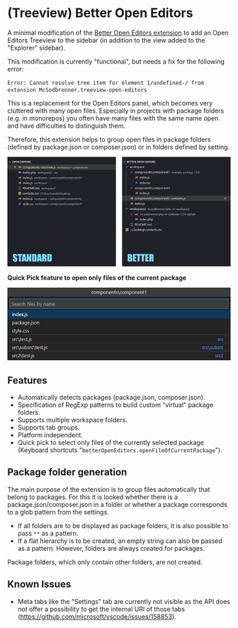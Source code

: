 # (Treeview) Better Open Editors

A minimal modification of the [Better Open Editors extension](https://github.com/McSodbrenner/vscode-better-open-editors) to add an Open Editors Treeview to the sidebar (in addition to the view added to the "Explorer" sidebar).

This modification is currently "functional", but needs a fix for the following error:

```log
Error: Cannot resolve tree item for element 1/undefined-/ from extension McSodbrenner.treeview-open-editors
```

This is a replacement for the Open Editors panel, which becomes very cluttered with many open files. Especially in projects with package folders (e.g. in monorepos) you often have many files with the same name open and have difficulties to distinguish them.

Therefore, this extension helps to group open files in package folders (defined by package.json or composer.json) or in folders defined by setting.

![This is why it is better](./meta/screenshot.gif)

**Quick Pick feature to open only files of the current package**

![Quick Pick](./meta/quickpick.png)


## Features

  * Automatically detects packages (package.json, composer.json).
  * Specification of RegExp patterns to build custom "virtual" package folders.
  * Supports multiple workspace folders.
  * Supports tab groups.
  * Platform independent.
  * Quick pick to select only files of the currently selected package (Keyboard shortcuts "`betterOpenEditors.openFileOfCurrentPackage`").

## Package folder generation

The main purpose of the extension is to group files automatically that belong to packages. For this it is looked whether there is a package.json/composer.json in a folder or whether a package corresponds to a glob pattern from the settings.
  
  * If all folders are to be displayed as package folders, it is also possible to pass `**` as a pattern.
  * If a flat hierarchy is to be created, an empty string can also be passed as a pattern. However, folders are always created for packages.

Package folders, which only contain other folders, are not created.

## Known Issues

* Meta tabs like the "Settings" tab are currently not visible as the API does not offer a possibility to get the internal URI of those tabs (https://github.com/microsoft/vscode/issues/158853).
